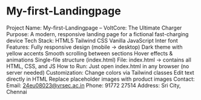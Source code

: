 # My-first-Landingpage
Project Name: My-first-Landingpage – VoltCore: The Ultimate Charger
Purpose: A modern, responsive landing page for a fictional fast-charging device
Tech Stack:
HTML5
Tailwind CSS
Vanilla JavaScript
Inter font
Features:
Fully responsive design (mobile → desktop)
Dark theme with yellow accents
Smooth scrolling between sections
Hover effects & animations
Single-file structure (index.html)
File:
index.html → contains all HTML, CSS, and JS
How to Run:
Just open index.html in any browser (no server needed)
Customization:
Change colors via Tailwind classes
Edit text directly in HTML
Replace placeholder images with product images
Contact:
Email: 24eu08023@vrsec.ac.in
Phone: 91772 27514
Address: Sri City, Chennai

